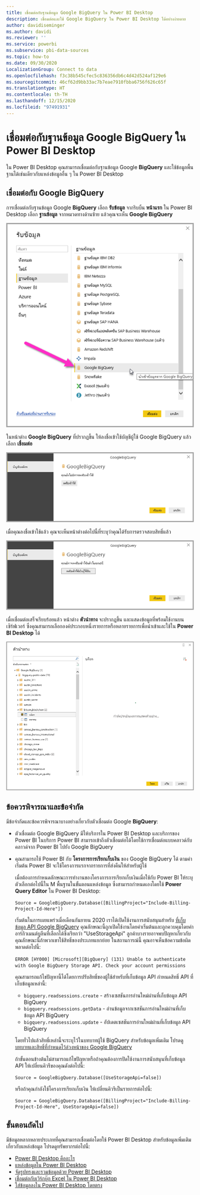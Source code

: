 ```yaml
---
title: เชื่อมต่อกับฐานข้อมูล Google BigQuery ใน Power BI Desktop
description: เชื่อมต่อและใช้ Google BigQuery ใน Power BI Desktop ได้อย่างง่ายดาย
author: davidiseminger
ms.author: davidi
ms.reviewer: ''
ms.service: powerbi
ms.subservice: pbi-data-sources
ms.topic: how-to
ms.date: 09/30/2020
LocalizationGroup: Connect to data
ms.openlocfilehash: f3c38b545cfec5c836356db6c4d42d524af129e6
ms.sourcegitcommit: 46cf62d9bb33ac7b7eae7910fbba6756f626c65f
ms.translationtype: HT
ms.contentlocale: th-TH
ms.lasthandoff: 12/15/2020
ms.locfileid: "97491931"
---
```

# <a name="connect-to-a-google-bigquery-database-in-power-bi-desktop"></a>เชื่อมต่อกับฐานข้อมูล Google BigQuery ใน Power BI Desktop
ใน Power BI Desktop คุณสามารถเชื่อมต่อกับฐานข้อมูล Google **BigQuery** และใช้ข้อมูลพื้นฐานได้เช่นเดียวกับแหล่งข้อมูลอื่น ๆ ใน Power BI Desktop

## <a name="connect-to-google-bigquery"></a>เชื่อมต่อกับ Google BigQuery
การเชื่อมต่อกับฐานข้อมูล Google **BigQuery** เลือก **รับข้อมูล** จากริบบิ้น **หน้าแรก** ใน Power BI Desktop เลือก **ฐานข้อมูล** จากหมวดทางด้านซ้าย แล้วคุณจะเห็น **Google BigQuery**

![รับกล่องโต้ตอบข้อมูลสำหรับ Google BigQuery](media/desktop-connect-bigquery/connect_bigquery_01.png)

ในหน้าต่าง **Google BigQuery** ที่ปรากฏขึ้น ให้ลงชื่อเข้าใช้บัญชีผู้ใช้ Google BigQuery แล้วเลือก **เชื่อมต่อ**

![ลงชื่อเข้าใช้ Google BigQuery](media/desktop-connect-bigquery/connect_bigquery_02.png)

เมื่อคุณลงชื่อเข้าใช้แล้ว คุณจะเห็นหน้าต่างต่อไปนี้ที่ระบุว่าคุณได้รับการตรวจสอบสิทธิ์แล้ว 

![ลงชื่อเข้าใช้ Google](media/desktop-connect-bigquery/connect_bigquery_02b.png)

เมื่อเชื่อมต่อเสร็จเรียบร้อยแล้ว หน้าต่าง **ตัวนำทาง** จะปรากฏขึ้น และแสดงข้อมูลที่พร้อมใช้งานบนเซิร์ฟเวอร์ ซึ่งคุณสามารถเลือกองค์ประกอบหนึ่งรายการหรือหลายรายการเพื่อนำเข้าและใช้ใน **Power BI Desktop** ได้

![ข้อมูลจาก Google BigQuery](media/desktop-connect-bigquery/connect_bigquery_03.png)

## <a name="considerations-and-limitations"></a>ข้อควรพิจารณาและข้อจำกัด
มีข้อจำกัดและข้อควรพิจารณาบางอย่างเกี่ยวกับตัวเชื่อมต่อ Google **BigQuery**:

* ตัวเชื่อมต่อ Google BigQuery มีให้บริการใน Power BI Desktop และบริการของ Power BI ในบริการ Power BI สามารถเข้าถึงตัวเชื่อมต่อได้โดยใช้การเชื่อมต่อแบบคลาวด์กับคลาวด์จาก Power BI ไปยัง Google BigQuery

* คุณสามารถใช้ Power BI กับ **โครงการการเรียกเก็บเงิน** ของ Google BigQuery ได้ ตามค่าเริ่มต้น Power BI จะใช้โครงการแรกจากรายการที่ส่งคืนให้สำหรับผู้ใช้ 

  เมื่อต้องการกำหนดลักษณะการทำงานของโครงการการเรียกเก็บเงินเมื่อใช้กับ Power BI ให้ระบุตัวเลือกต่อไปนี้ใน M พื้นฐานในขั้นตอนแหล่งข้อมูล ซึ่งสามารถกำหนดเองโดยใช้ **Power Query Editor** ใน Power BI Desktop:

  ```
  Source = GoogleBigQuery.Database([BillingProject="Include-Billing-Project-Id-Here"])
  ```

  เริ่มต้นในการเผยแพร่วเมื่อเดือนกันยายน 2020 เราได้เปิดใช้งานการสนับสนุนสำหรับ [ที่เก็บข้อมูล API Google BigQuery](https://cloud.google.com/bigquery/docs/reference/storage) คุณลักษณะนี้ถูกเปิดใช้งานโดยค่าเริ่มต้นและถูกควบคุมโดยค่าอาร์กิวเมนต์บูลีนที่เลือกได้ซึ่งเรียกว่า "UseStorageApi" ลูกค้าบางรายอาจพบปัญหาเกี่ยวกับคุณลักษณะนี้ถ้าพวกเขาใช้สิทธิ์ของประเภทแยกย่อย ในสถานการณ์นี้ คุณอาจเห็นข้อความข้อผิดพลาดต่อไปนี้:

  `ERROR [HY000] [Microsoft][BigQuery] (131) Unable to authenticate with Google BigQuery Storage API. Check your account permissions`

  คุณสามารถแก้ไขปัญหานี้ได้โดยการปรับสิทธิ์ของผู้ใช้สำหรับที่เก็บข้อมูล API กำหนดสิทธิ์ API ที่เก็บข้อมูลเหล่านี้:

  - `bigquery.readsessions.create` - สร้างเซสชันการอ่านใหม่ผ่านที่เก็บข้อมูล API BigQuery
  - `bigquery.readsessions.getData` - อ่านข้อมูลจากเซสชันการอ่านใหม่ผ่านที่เก็บข้อมูล API BigQuery
  - `bigquery.readsessions.update` - อัปเดตเซสชันการอ่านใหม่ผ่านที่เก็บข้อมูล API BigQuery

  โดยทั่วไปแล้วสิทธิ์เหล่านี้จะระบุไว้ในบทบาทผู้ใช้ BigQuery สำหรับข้อมูลเพิ่มเติม โปรดดู [บทบาทและสิทธิ์ที่กำหนดไว้ล่วงหน้าของ Google BigQuery](https://cloud.google.com/bigquery/docs/access-control)
  
  ถ้าขั้นตอนข้างต้นไม่สามารถแก้ไขปัญหาหรือถ้าคุณต้องการปิดใช้งานการสนับสนุนที่เก็บข้อมูล API ให้เปลี่ยนคิวรีของคุณดังต่อไปนี้:
  ```
  Source = GoogleBigQuery.Database([UseStorageApi=false])
  ```
  หรือถ้าคุณกำลังใช้โครงการเรียกเก็บเงิน ให้เปลี่ยนคิวรีเป็นรายการต่อไปนี้:
  ```
  Source = GoogleBigQuery.Database([BillingProject="Include-Billing-Project-Id-Here", UseStorageApi=false])
  ```

## <a name="next-steps"></a>ขั้นตอนถัดไป
มีข้อมูลหลากหลายประเภทที่คุณสามารถเชื่อมต่อโดยใช้ Power BI Desktop สำหรับข้อมูลเพิ่มเติมเกี่ยวกับแหล่งข้อมูล โปรดดูทรัพยากรต่อไปนี้:

* [Power BI Desktop คืออะไร](../fundamentals/desktop-what-is-desktop.md)
* [แหล่งข้อมูลใน Power BI Desktop](desktop-data-sources.md)
* [จัดรูปทรงและรวมข้อมูลด้วย Power BI Desktop](desktop-shape-and-combine-data.md)
* [เชื่อมต่อกับเวิร์กบุ๊ก Excel ใน Power BI Desktop](desktop-connect-excel.md)   
* [ใส่ข้อมูลลงใน Power BI Desktop โดยตรง](desktop-enter-data-directly-into-desktop.md)   
